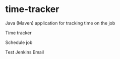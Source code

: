 # time-tracker
Java (Maven) application for tracking time on the job

Time tracker

Schedule job

Test Jenkins Email
